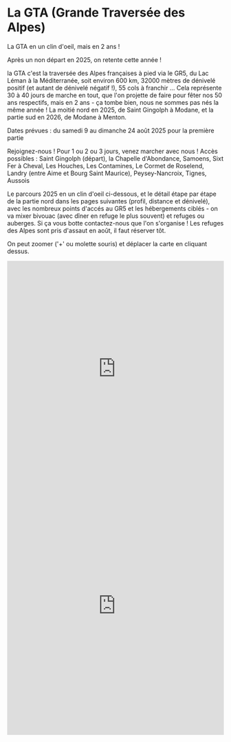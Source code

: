 # La GTA (Grande Traversée des Alpes)

La GTA en un clin d'oeil, mais en 2 ans ! 

Après un non départ en 2025, on retente cette année !

la GTA c'est la traversée des Alpes françaises à pied via le GR5, du Lac Léman à la Méditerranée, soit environ 600 km, 32000 mètres de dénivelé positif (et autant de dénivelé négatif !), 55 cols à franchir ... Cela représente 30 à 40 jours de marche en tout, que l'on projette de faire pour fêter nos 50 ans respectifs, mais en 2 ans - ça tombe bien, nous ne sommes pas nés la même année ! La moitié nord en 2025, de Saint Gingolph à Modane, et la partie sud en 2026, de Modane à Menton.

Dates prévues : du samedi 9 au dimanche 24 août 2025 pour la première partie

Rejoignez-nous ! Pour 1 ou 2 ou 3 jours, venez marcher avec nous !
Accès possibles : Saint Gingolph (départ), la Chapelle d'Abondance, Samoens, Sixt Fer à Cheval, Les Houches, Les Contamines, Le Cormet de Roselend, Landry (entre Aime et Bourg Saint Maurice), Peysey-Nancroix, Tignes, Aussois

Le parcours 2025 en un clin d'oeil ci-dessous, et le détail étape par étape de la partie nord dans les pages suivantes (profil, distance et dénivelé), avec les nombreux points d'accés au GR5 et les hébergements ciblés - on va mixer bivouac (avec dîner en refuge le plus souvent) et refuges ou auberges. Si ça vous botte contactez-nous que l'on s'organise ! Les refuges des Alpes sont pris d'assaut en août, il faut réserver tôt. 

On peut zoomer ('+' ou molette souris) et déplacer la carte en cliquant dessus.

<iframe src="https://gpx.studio/?state=%7B%22ids%22:%5B%221LsHgB2no65i54qBYpu1Bcx-vGrU1td2y%22%5D%7D&embed" width="100%" height="500" frameborder="0" allowfullscreen><p><a href="https://gpx.studio/?state=%7B%22ids%22:%5B%221LsHgB2no65i54qBYpu1Bcx-vGrU1td2y%22%5D%7D"></a></p></iframe>

<iframe src="https://gpx.studio/embed?options=%7B%22token%22%3A%22pk.eyJ1Ijoiamxlc2FpbnQiLCJhIjoiY21lcHgybzRqMGt6dDJscXZ3c3kxbnRzaSJ9.ncaZnlQjARWT54AMgMcVMA%22%2C%22ids%22%3A%5B%221LsHgB2no65i54qBYpu1Bcx-vGrU1td2y%22%5D%7D" width="100%" height="600px" frameborder="0" style="outline: none;"/>